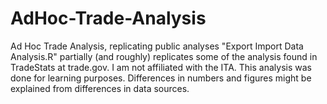 # AdHoc-Trade-Analysis
Ad Hoc Trade Analysis, replicating public analyses
"Export Import Data Analysis.R" partially (and roughly) replicates some of the analysis found in TradeStats at trade.gov. I am not affiliated with the ITA. This analysis was done for learning purposes. Differences in numbers and figures might be explained from differences in data sources.
